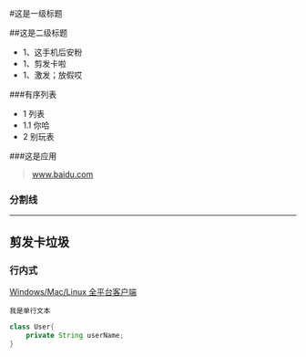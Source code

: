 #这是一级标题

##这是二级标题
* 1、这手机后安粉
* 1、剪发卡啦
* 1、激发；放假哎

###有序列表
* 1 列表
* 1.1 你哈
* 2 别玩表

###这是应用
> www.baidu.com

### 分割线
***
剪发卡垃圾
---
 ### 行内式
 [Windows/Mac/Linux 全平台客户端](https://www.baidu.com)
 
 `我是单行文本`
 
```java
class User{
    private String userName;
}
```